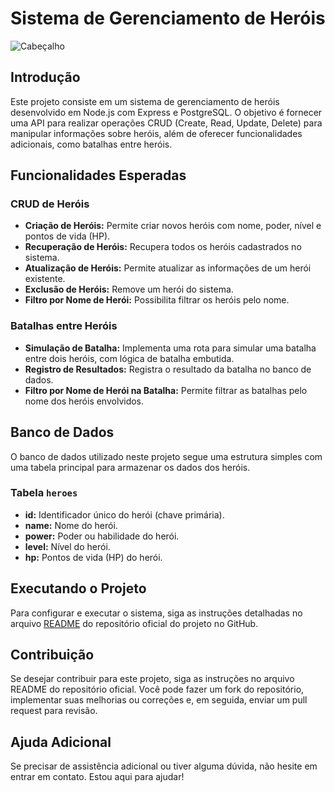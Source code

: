 
# Sistema de Gerenciamento de Heróis

![Cabeçalho](https://www.mangotree.com.br/wp-content/uploads/2022/02/personagens-da-marvel-wallpaper-1238x619.jpg)

## Introdução

Este projeto consiste em um sistema de gerenciamento de heróis desenvolvido em Node.js com Express e PostgreSQL. O objetivo é fornecer uma API para realizar operações CRUD (Create, Read, Update, Delete) para manipular informações sobre heróis, além de oferecer funcionalidades adicionais, como batalhas entre heróis.

## Funcionalidades Esperadas

### CRUD de Heróis

- **Criação de Heróis:** Permite criar novos heróis com nome, poder, nível e pontos de vida (HP).
- **Recuperação de Heróis:** Recupera todos os heróis cadastrados no sistema.
- **Atualização de Heróis:** Permite atualizar as informações de um herói existente.
- **Exclusão de Heróis:** Remove um herói do sistema.
- **Filtro por Nome de Herói:** Possibilita filtrar os heróis pelo nome.

### Batalhas entre Heróis

- **Simulação de Batalha:** Implementa uma rota para simular uma batalha entre dois heróis, com lógica de batalha embutida.
- **Registro de Resultados:** Registra o resultado da batalha no banco de dados.
- **Filtro por Nome de Herói na Batalha:** Permite filtrar as batalhas pelo nome dos heróis envolvidos.

## Banco de Dados

O banco de dados utilizado neste projeto segue uma estrutura simples com uma tabela principal para armazenar os dados dos heróis.

### Tabela `heroes`

- **id:** Identificador único do herói (chave primária).
- **name:** Nome do herói.
- **power:** Poder ou habilidade do herói.
- **level:** Nível do herói.
- **hp:** Pontos de vida (HP) do herói.

## Executando o Projeto

Para configurar e executar o sistema, siga as instruções detalhadas no arquivo [README](https://github.com/thiago-rferreira/atividade-herois-batalha) do repositório oficial do projeto no GitHub.

## Contribuição

Se desejar contribuir para este projeto, siga as instruções no arquivo README do repositório oficial. Você pode fazer um fork do repositório, implementar suas melhorias ou correções e, em seguida, enviar um pull request para revisão.

## Ajuda Adicional

Se precisar de assistência adicional ou tiver alguma dúvida, não hesite em entrar em contato. Estou aqui para ajudar!
